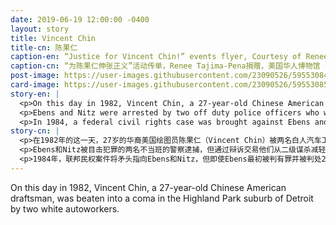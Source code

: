 ```yaml
---
date: 2019-06-19 12:00:00 -0400
layout: story
title: Vincent Chin
title-cn: 陈果仁
caption-en: “Justice for Vincent Chin!” events flyer, Courtesy of Renee Tajima-Pena, Museum of Chinese in America (MOCA) collection
caption-cn: “为陈果仁伸张正义”活动传单，Renee Tajima-Pena捐赠，美国华人博物馆（MOCA）馆藏
post-image: https://user-images.githubusercontent.com/23090526/59553084-d3397780-8f5d-11e9-8ad3-ea6dc0ccb62b.jpg
card-image: https://user-images.githubusercontent.com/23090526/59553085-d46aa480-8f5d-11e9-9e47-674ee996dca1.jpg
story-en: |
  <p>On this day in 1982, Vincent Chin, a 27-year-old Chinese American draftsman, was beaten into a coma in the Highland Park suburb of Detroit by two white autoworkers. Ronald Ebens and his step-son Michael Nitz, who mistook Chin as Japanese and blamed him for the loss of their jobs, assailed Chin with racial epithets at the bar where he had been having his bachelor party. The verbal altercation ended when the three were thrown out, but the enraged Ebens and Nitz searched for Chin until they found him at a nearby McDonald’s. It was there that Ebens and Nitz bludgeoned Chin with a baseball bat. The comatose Chin died from his injuries four days later.</p>
  <p>Ebens and Nitz were arrested by two off duty police officers who witnessed the crime, but through a plea bargain were able to reduce their charges from second-degree murder to manslaughter. They pled guilty to Chin’s murder, but denied any racial motivation. They served no jail time, receiving just three years probation and a fine of $3,000. This outrageous verdict galvanized the Asian American community to call for stronger federal hate crime legislation and served as a critical turning point in Asian American Civil rights engagement.</p>
  <p>In 1984, a federal civil rights case was brought against Ebens and Nitz, but even though Ebens was initially found guilty and sentenced to 25 years in prison, in 1987 he was cleared of all charges after a retrial. Ebens and Nitz lost a civil suit and were ordered to respectively pay $1.5 million and $50,000 to Chin’s family. Still, the judicial system’s failure to seek justice for Vincent Chin’s murder echoes today in the continuous violence perpetrated against marginalized communities that goes unpunished.</p>
story-cn: |
  <p>在1982年的这一天，27岁的华裔美国绘图员陈果仁（Vincent Chin）被两名白人汽车工人在底特律郊区的高地公园（Highland Park）郊区殴打至昏迷。罗纳德·艾本斯（Ronald Ebens）和他的继子迈克尔·尼茨（Michael Nitz）误以为陈果仁是日本人，责备陈使他们失去工作，在他参加单身派对的酒吧里用种族绰号侮辱他。当三人被赶出时，口头争吵结束了，但被激怒的Ebens和Nitz在寻找陈果仁，直到他们在附近的麦当劳找到他。就在那里，Ebens和Nitz使用棒球棒重击陈果仁。四天后，昏迷的陈果仁因伤不治。</p>
  <p>Ebens和Nitz被目击犯罪的两名不当班的警察逮捕，但通过辩诉交易他们从二级谋杀减轻到过失杀人的指控。他们对陈果仁的谋杀罪表示认罪，但否认有任何种族动机。他们没有入狱，只接受三年的缓刑和3,000美元的罚款。这一令人发指的判决激起了亚裔美国人社会呼吁加强联邦仇恨犯罪立法，并成为亚裔美国民权运动的关键转折点。</p>
  <p>1984年，联邦民权案件将矛头指向Ebens和Nitz，但即使Ebens最初被判有罪并被判处25年监禁，1987年他在重审后被清除了所有指控。 Ebens和Nitzlost只是输了一起民事诉讼，被命令分别向陈果仁的家人支付150万美元和5万美元的赔偿。尽管如此，司法系统未能为陈果仁的谋杀事件寻求正义，这与当今针对边缘化社区的持续暴力行为不受惩罚遥相呼应。</p>
---
```

On this day in 1982, Vincent Chin, a 27-year-old Chinese American draftsman, was beaten into a coma in the Highland Park suburb of Detroit by two white autoworkers.
